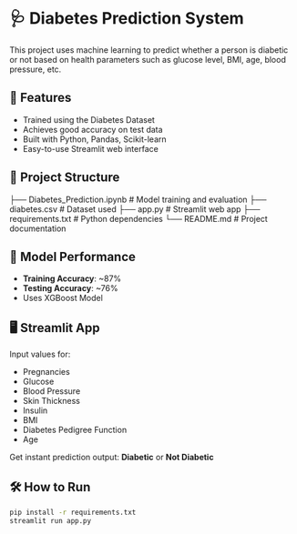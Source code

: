 # 🩺 Diabetes Prediction System

This project uses machine learning to predict whether a person is diabetic or not based on health parameters such as glucose level, BMI, age, blood pressure, etc.

## 🚀 Features
- Trained using the Diabetes Dataset
- Achieves good accuracy on test data
- Built with Python, Pandas, Scikit-learn
- Easy-to-use Streamlit web interface

## 📁 Project Structure
├── Diabetes_Prediction.ipynb # Model training and evaluation
├── diabetes.csv # Dataset used
├── app.py # Streamlit web app
├── requirements.txt # Python dependencies
└── README.md # Project documentation


## 🧠 Model Performance
- **Training Accuracy**: ~87%
- **Testing Accuracy**: ~76%
- Uses XGBoost Model

## 🖥️ Streamlit App
Input values for:
- Pregnancies
- Glucose
- Blood Pressure
- Skin Thickness
- Insulin
- BMI
- Diabetes Pedigree Function
- Age

Get instant prediction output: **Diabetic** or **Not Diabetic**

## 🛠️ How to Run
```bash
pip install -r requirements.txt
streamlit run app.py
